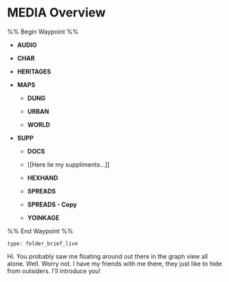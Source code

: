 # MEDIA Overview
%% Begin Waypoint %%
- **AUDIO**

- **CHAR**

- **HERITAGES**

- **MAPS**
	- **DUNG**

	- **URBAN**

	- **WORLD**

- **SUPP**
	- **DOCS**

	- [[Here lie my suppliments...]]
	- **HEXHAND**

	- **SPREADS**

	- **SPREADS - Copy**

	- **YOINKAGE**


%% End Waypoint %%
 
```ccard
type: folder_brief_live
```
 
Hi. You probably saw me floating around out there in the graph view all alone. Well. Worry not. I have my friends with me there, they just like to hide from outsiders. I'll introduce you!
